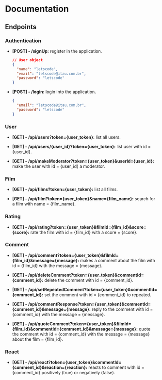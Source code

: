 # Documentation


## Endpoints


### Authentication

* **[POST] - /signUp:** register in the application.

  ```json
  // User object
  {
    "name": "letscode",
    "email": "letscode@itau.com.br",
    "password": "letscode"
  }
  ```

* **[POST] - /login:**  login into the application.

  ```json
  {
    "email": "letscode@itau.com.br",
    "password": "letscode"
  }
  ```


### User

* **[GET] - /api/users?token={user_token}:** list all users.


* **[GET] - /api/users/{user_id}?token={user_token}:** list user with id = {user_id}.


* **[GET] - /api/makeModerator?token={user_token}&userId={user_id}:** make the user with id = {user_id} a moderator.


### Film

* **[GET] - /api/films?token={user_token}:** list all films.


* **[GET] - /api/film?token={user_token}&name={film_name}:** search for a film with name = {film_name}.


### Rating

* **[GET] - /api/rating?token={user_token}&filmId={film_id}&score={score}:** rate the film with id = {film_id} with a score = {score}.


### Comment

* **[GET] - /api/comment?token={user_token}&filmId={film_id}&message={message}:** makes a comment about the film with id = {film_id} with the message = {message}.


* **[GET] - /api/deleteComment?token={user_token}&commentId={comment_id}:** delete the comment with id = {comment_id}.


* **[GET] - /api/setRepeatedComment?token={user_token}&commentId={comment_id}:** set the comment with id = {comment_id} to repeated.


* **[GET] - /api/commentResponse?token={user_token}&commentId={comment_id}&message={message}:** reply to the comment with id = {comment_id} with the message = {message}.


* **[GET] - /api/quoteComment?token={user_token}&filmId={film_id}&commentId={comment_id}&message={message}:** quote the comment with id = {comment_id} with the message = {message} about the film = {film_id}.


### React

* **[GET] - /api/react?token={user_token}&commentId={comment_id}&reaction={reaction}:** reacts to comment with id = {comment_id} positively (true) or negatively (false).

